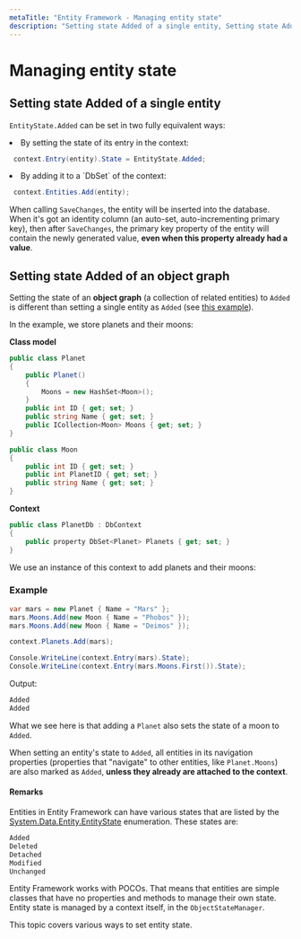 ```yaml
---
metaTitle: "Entity Framework - Managing entity state"
description: "Setting state Added of a single entity, Setting state Added of an object graph"
---
```


# Managing entity state



## Setting state Added of a single entity


`EntityState.Added` can be set in two fully equivalent ways:

<li>
By setting the state of its entry in the context:

```cs
 context.Entry(entity).State = EntityState.Added;

```


</li>
<li>
By adding it to a `DbSet` of the context:

```cs
 context.Entities.Add(entity);

```


</li>

When calling `SaveChanges`, the entity will be inserted into the database. When it's got an identity column (an auto-set, auto-incrementing primary key), then after `SaveChanges`, the primary key property of the entity will contain the newly generated value, **even when this property already had a value**.



## Setting state Added of an object graph


Setting the state of an **object graph** (a collection of related entities) to `Added` is different than setting a single entity as `Added` (see [this example](http://stackoverflow.com/documentation/entity-framework/5256/managing-entity-state/18713/setting-state-added-of-a-single-entity#t=201608061947239551134)).

In the example, we store planets and their moons:

**Class model**

```cs
public class Planet
{
    public Planet()
    {
        Moons = new HashSet<Moon>();
    }
    public int ID { get; set; }
    public string Name { get; set; }
    public ICollection<Moon> Moons { get; set; }
}

public class Moon
{
    public int ID { get; set; }
    public int PlanetID { get; set; }
    public string Name { get; set; }
}

```

**Context**

```cs
public class PlanetDb : DbContext
{
    public property DbSet<Planet> Planets { get; set; }
}

```

We use an instance of this context to add planets and their moons:

### Example

```cs
var mars = new Planet { Name = "Mars" };
mars.Moons.Add(new Moon { Name = "Phobos" });
mars.Moons.Add(new Moon { Name = "Deimos" });

context.Planets.Add(mars);

Console.WriteLine(context.Entry(mars).State);
Console.WriteLine(context.Entry(mars.Moons.First()).State);

```

Output:

```cs
Added
Added

```

What we see here is that adding a `Planet` also sets the state of a moon to `Added`.

When setting an entity's state to `Added`, all entities in its navigation properties (properties that "navigate" to other entities, like `Planet.Moons`) are also marked as `Added`, **unless they already are attached to the context**.



#### Remarks


Entities in Entity Framework can have various states that are listed by the [System.Data.Entity.EntityState](https://msdn.microsoft.com/en-us/library/system.data.entity.entitystate(v=vs.113).aspx) enumeration. These states are:

```cs
Added    
Deleted    
Detached    
Modified    
Unchanged

```

Entity Framework works with POCOs. That means that entities are simple classes that have no properties and methods to manage their own state. Entity state is managed by a context itself, in the `ObjectStateManager`.

This topic covers various ways to set entity state.

